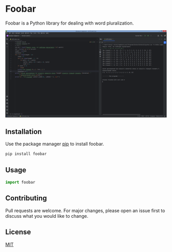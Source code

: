# Foobar

Foobar is a Python library for dealing with word pluralization.

![My Image](screenshots/screen1.png)

## Installation

Use the package manager [pip](https://pip.pypa.io/en/stable/) to install foobar.

```bash
pip install foobar
```

## Usage

```python
import foobar

```

## Contributing

Pull requests are welcome. For major changes, please open an issue first
to discuss what you would like to change.

## License
[MIT](https://choosealicense.com/licenses/mit/)
